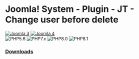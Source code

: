 # Joomla! System - Plugin - JT - Change user before delete
[![Joomla 3](https://img.shields.io/badge/Joomla™-3.10-darkgreen?logo=joomla&logoColor=c2c9d6&style=for-the-badge)](https://downloads.joomla.org/cms) [![Joomla 4](https://img.shields.io/badge/Joomla™-4.x-darkgreen?logo=joomla&logoColor=c2c9d6&style=for-the-badge)](https://downloads.joomla.org/cms)  
![PHP5.6](https://img.shields.io/badge/PHP-5.6-darkgreen?logo=php&style=for-the-badge) ![PHP7.x](https://img.shields.io/badge/PHP-7.x-darkgreen?logo=php&style=for-the-badge) ![PHP8.0](https://img.shields.io/badge/PHP-8.0-darkgreen?logo=php&style=for-the-badge) ![PHP8.1](https://img.shields.io/badge/PHP-8.1-darkgreen?logo=php&style=for-the-badge)

### [Downloads](https://github.com/joomtools/plg_system_jtchuserbeforedel/releases)
